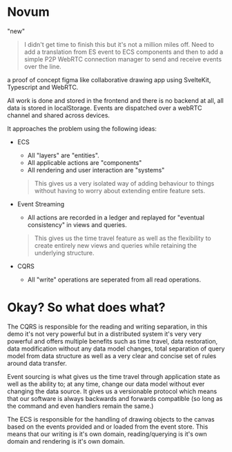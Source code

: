 # Novum

"new"

> I didn't get time to finish this but it's not a million miles off. Need to add a translation from ES event to ECS components and then to add a simple P2P WebRTC connection manager to send and receive events over the line.

a proof of concept figma like collaborative drawing app using SvelteKit, Typescript and WebRTC.

All work is done and stored in the frontend and there is no backend at all, all data is stored in localStorage. Events are dispatched over a webRTC channel and shared across devices.

It approaches the problem using the following ideas:

* ECS
    * All "layers" are "entities".
    * All applicable actions are "components"
    * All rendering and user interaction are "systems"

    > This gives us a very isolated way of adding behaviour to things without having to worry about extending entire feature sets.
* Event Streaming
    * All actions are recorded in a ledger and replayed for "eventual consistency" in views and queries.

    > This gives us the time travel feature as well as the flexibility to create entirely new views and queries while retaining the underlying structure.
* CQRS
    * All "write" operations are seperated from all read operations.

# Okay? So what does what?

The CQRS is responsible for the reading and writing separation, in this demo it's not very powerful but in a distributed system it's very very powerful and offers multiple benefits such as time travel, data restoration, data modification without any data model changes, total separation of query model from data structure as well as a very clear and concise set of rules around data transfer.

Event sourcing is what gives us the time travel through application state as well as the ability to; at any time, change our data model without ever changing the data source. It gives us a versionable protocol which means that our software is always backwards and forwards compatible (so long as the command and even handlers remain the same.)

The ECS is responsible for the handling of drawing objects to the canvas based on the events provided and or loaded from the event store. This means that our writing is it's own domain, reading/querying is it's own domain and rendering is it's own domain.
